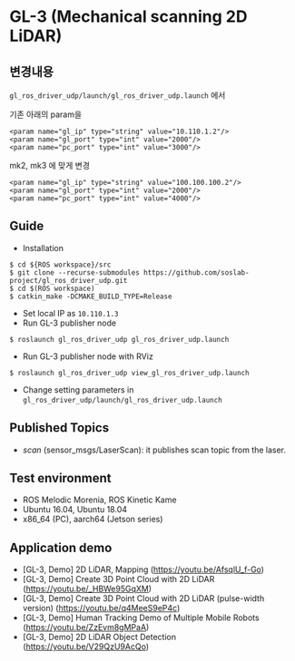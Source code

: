 # GL-3 (Mechanical scanning 2D LiDAR)
## 변경내용

`gl_ros_driver_udp/launch/gl_ros_driver_udp.launch` 에서
 
기존 아래의 param을
```
<param name="gl_ip" type="string" value="10.110.1.2"/>
<param name="gl_port" type="int" value="2000"/>
<param name="pc_port" type="int" value="3000"/>
```

mk2, mk3 에 맞게 변경
```
<param name="gl_ip" type="string" value="100.100.100.2"/>
<param name="gl_port" type="int" value="2000"/>
<param name="pc_port" type="int" value="4000"/>
```


## Guide
- Installation
```
$ cd ${ROS workspace}/src
$ git clone --recurse-submodules https://github.com/soslab-project/gl_ros_driver_udp.git
$ cd $(ROS workspace)
$ catkin_make -DCMAKE_BUILD_TYPE=Release
```
- Set local IP as `10.110.1.3`
- Run GL-3 publisher node
```
$ roslaunch gl_ros_driver_udp gl_ros_driver_udp.launch
```
- Run GL-3 publisher node with RViz
```
$ roslaunch gl_ros_driver_udp view_gl_ros_driver_udp.launch
```
- Change setting parameters in `gl_ros_driver_udp/launch/gl_ros_driver_udp.launch`

## Published Topics
- _scan_ (sensor_msgs/LaserScan): it publishes scan topic from the laser.

## Test environment
- ROS Melodic Morenia, ROS Kinetic Kame
- Ubuntu 16.04, Ubuntu 18.04
- x86_64 (PC), aarch64 (Jetson series)

## Application demo
- [GL-3, Demo] 2D LiDAR, Mapping (https://youtu.be/AfsqlU_f-Go)
- [GL-3, Demo] Create 3D Point Cloud with 2D LiDAR (https://youtu.be/_HBWe95GqXM)
- [GL-3, Demo] Create 3D Point Cloud with 2D LiDAR (pulse-width version) (https://youtu.be/q4MeeS9eP4c)
- [GL-3, Demo] Human Tracking Demo of Multiple Mobile Robots (https://youtu.be/ZzEvm8gMPaA)
- [GL-3, Demo] 2D LiDAR Object Detection (https://youtu.be/V29QzU9AcQo)

